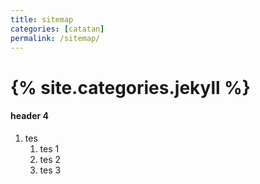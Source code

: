 ```yaml
---
title: sitemap
categories: [catatan]
permalink: /sitemap/
---
```


# {% site.categories.jekyll %}
#### header 4
1. tes
    1. tes 1
    1. tes 2
    1. tes 3